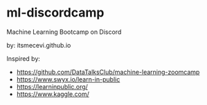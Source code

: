 # ml-discordcamp
Machine Learning Bootcamp on Discord


by: itsmecevi.github.io


Inspired by:
* https://github.com/DataTalksClub/machine-learning-zoomcamp
* https://www.swyx.io/learn-in-public
* https://learninpublic.org/
* https://www.kaggle.com/
